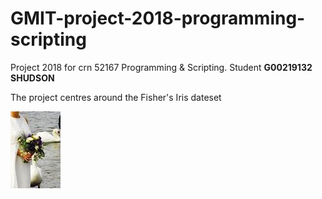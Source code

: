 # GMIT-project-2018-programming-scripting
Project 2018 for crn 52167 Programming &amp; Scripting. Student **G00219132 SHUDSON**

The project centres around the Fisher's Iris dateset

![iris](iris.jpg)

